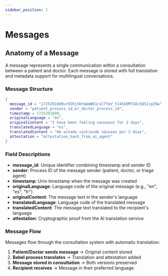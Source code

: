 ```yaml
---
sidebar_position: 1
---
```


# Messages

## Anatomy of a Message

A message represents a single communication within a consultation between a patient and doctor. Each message is stored with full translation and metadata support for multilingual conversations.

### Message Structure

```lua
{
  message_id = "1725291600ur8IRjSbYqAmBK1cvCTYeV_YJ4SkOMTGOc58SIcpZ9w",
  sender = "patient_process_id_or_doctor_process_id", 
  timestamp = 1725291600,
  originalLanguage = "en",
  originalContent = "I have been feeling nauseous for 2 days",
  translatedLanguage = "es", 
  translatedContent = "He estado sintiendo náuseas por 2 días",
  attestation = "attestation_hash_from_ai_agent"
}
```

### Field Descriptions

- **message_id**: Unique identifier combining timestamp and sender ID
- **sender**: Process ID of the message sender (patient, doctor, or triage agent)
- **timestamp**: Unix timestamp when the message was created
- **originalLanguage**: Language code of the original message (e.g., "en", "es", "fr")
- **originalContent**: The message text in the sender's language
- **translatedLanguage**: Language code of the translated message
- **translatedContent**: The message text translated to the recipient's language
- **attestation**: Cryptographic proof from the AI translation service

### Message Flow

Messages flow through the consultation system with automatic translation:

1. **Patient/Doctor sends message** → Original content stored
2. **Babel process translates** → Translation and attestation added
3. **Message stored in consultation** → Both versions preserved
4. **Recipient receives** → Message in their preferred language

